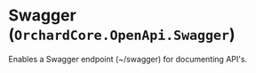 # Swagger (`OrchardCore.OpenApi.Swagger`)

Enables a Swagger endpoint (~/swagger) for documenting API's.